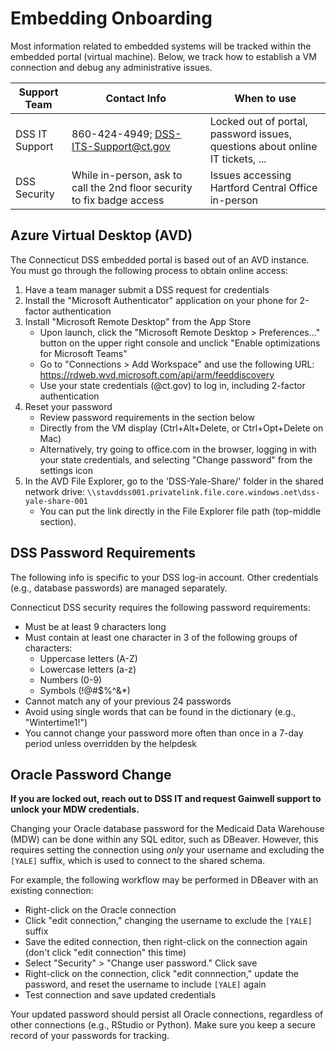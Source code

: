 # Embedding Onboarding

Most information related to embedded systems will be tracked within the embedded portal (virtual machine). Below, we track how to establish a VM connection and debug any administrative issues.

| Support Team | Contact Info | When to use |
| --- | --- | --- |
| DSS IT Support | 860-424-4949; DSS-ITS-Support@ct.gov | Locked out of portal, password issues, questions about online IT tickets, ... |
| DSS Security | While in-person, ask to call the 2nd floor security to fix badge access | Issues accessing Hartford Central Office in-person |

## Azure Virtual Desktop (AVD)

The Connecticut DSS embedded portal is based out of an AVD instance. You must go through the following process to obtain online access:

1. Have a team manager submit a DSS request for credentials
2. Install the "Microsoft Authenticator" application on your phone for 2-factor authentication
3. Install "Microsoft Remote Desktop" from the App Store
    - Upon launch, click the "Microsoft Remote Desktop > Preferences..." button on the upper right console and unclick "Enable optimizations for Microsoft Teams"
    - Go to "Connections > Add Workspace" and use the following URL: https://rdweb.wvd.microsoft.com/api/arm/feeddiscovery
    - Use your state credentials (@ct.gov) to log in, including 2-factor authentication
4. Reset your password
    - Review password requirements in the section below
    - Directly from the VM display (Ctrl+Alt+Delete, or Ctrl+Opt+Delete on Mac)
    - Alternatively, try going to office.com in the browser, logging in with your state credentials, and selecting "Change password" from the settings icon
5. In the AVD File Explorer, go to the 'DSS-Yale-Share/' folder in the shared network drive: `\\stavddss001.privatelink.file.core.windows.net\dss-yale-share-001`
    - You can put the link directly in the File Explorer file path (top-middle section).

## DSS Password Requirements

The following info is specific to your DSS log-in account. Other credentials (e.g., database passwords) are managed separately.

Connecticut DSS security requires the following password requirements:

- Must be at least 9 characters long
- Must contain at least one character in 3 of the following groups of characters:
    - Uppercase letters (A-Z)
    - Lowercase letters (a-z)
    - Numbers (0-9)
    - Symbols (!@#$%^&*)
- Cannot match any of your previous 24 passwords
- Avoid using single words that can be found in the dictionary (e.g., "Wintertime1!")
- You cannot change your password more often than once in a 7-day period unless overridden by the helpdesk

## Oracle Password Change

**If you are locked out, reach out to DSS IT and request Gainwell support to unlock your MDW credentials.**

Changing your Oracle database password for the Medicaid Data Warehouse (MDW) can be done within any SQL editor, such as DBeaver. However, this requires setting the connection using *only* your username and excluding the `[YALE]` suffix, which is used to connect to the shared schema.

For example, the following workflow may be performed in DBeaver with an existing connection:

- Right-click on the Oracle connection
- Click "edit connection," changing the username to exclude the `[YALE]` suffix
- Save the edited connection, then right-click on the connection again (don't click "edit connection" this time)
- Select "Security" > "Change user password." Click save
- Right-click on the connection, click "edit connnection," update the password, and reset the username to include `[YALE]` again
- Test connection and save updated credentials

Your updated password should persist all Oracle connections, regardless of other connections (e.g., RStudio or Python). Make sure you keep a secure record of your passwords for tracking.

